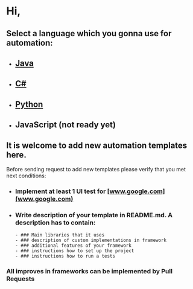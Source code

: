 # Hi, 
## Select a language which you gonna use for automation: 



- ## [Java](https://github.com/JetFree/JavaAutomation)
- ## [C#](https://github.com/JetFree/CSharpAutomation)
- ## [Python](https://github.com/JetFree/PythonAutomation)
- ## JavaScript (not ready yet)




## It is welcome to add new automation templates here. 

Before sending request to add new templates please verify that you met next conditions:
 - ### Implement at least 1 UI test for [www.google.com](www.google.com)
 - ### Write description of your template in README.md. A description has to contain: 
       - ### Main libraries that it uses
       - ### description of custom implementations in framework
       - ### additional features of your framework
       - ### instructions how to set up the project
       - ### instructions how to run a tests
 
### All improves in frameworks can be implemented by Pull Requests
